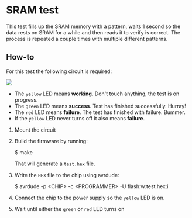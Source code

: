 # SRAM test

This test fills up the SRAM memory with a pattern, waits 1 second so the
data rests on SRAM for a while and then reads it to verify is correct. The
process is repeated a couple times with multiple different patterns.


## How-to

For this test the following circuit is required:

![](schematic.png)

* The `yellow` LED means **working**. Don't touch anything, the test is on
  progress.
* The `green` LED means **success**. Test has finished successfully. Hurray!
* The `red` LED means **failure**. The test has finished with failure. Bummer.
* If the `yellow` LED never turns off it also means **failure**.


1. Mount the circuit

2. Build the firmware by running:

    $ make

    That will generate a `test.hex` file.

3. Write the `HEX` file to the chip using avrdude:

    $ avrdude -p \<CHIP> -c \<PROGRAMMER> -U flash:w:test.hex:i

4. Connect the chip to the power supply so the `yellow` LED is on.

5. Wait until either the `green` or `red` LED turns on
